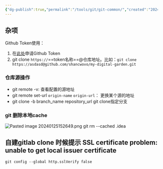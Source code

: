 ```yaml
---
{"dg-publish":true,"permalink":"/tools/git/git-common/","created":"2024-05-27T15:03:24.000+08:00","updated":"2024-05-27T15:03:24.000+08:00"}
---
```



## 杂项

Github Token使用：
1. 在[此处](https://github.com/settings/tokens/new?scopes=repo)申请Github Token
2. git clone `https://`==token名称==@仓库地址。比如：`git clone https://asdasd@github.com/shancwovo/my-digital-garden.git`

### 仓库源操作
+ git remote -v: 查看配置的源地址
+ git remote set-url `origin-name` `origin-url`： 更换某个源的地址
+ git clone -b branch_name repository_url  git clone指定分支


### git 删除本地cache
![Pasted image 20240125152649.png](/img/user/attachments/Pasted%20image%2020240125152649.png)
git rm --cached .idea

## 自建gitlab clone 时候提示  SSL certificate problem: unable to get local issuer certificate

`git config --global http.sslVerify false`